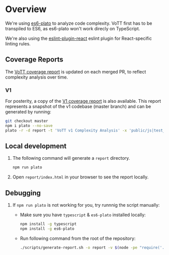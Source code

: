 # Overview

We're using [es6-plato](https://github.com/the-simian/es6-plato) to analyze code complexity. VoTT first has to be transpiled to ES6, as es6-plato won't work direcly on TypeScript.

We're also using the [eslint-plugin-react](https://github.com/yannickcr/eslint-plugin-react) eslint plugin for React-specific linting rules.

## Coverage Reports

The [VoTT coverage report](https://vottv2.z5.web.core.windows.net/) is updated on each merged PR, to reflect complexity analysis over time.

### V1

For posterity, a copy of the [V1 coverage report](https://vottv1.z5.web.core.windows.net/) is also available. This report represents a snapshot of the v1 codebase (master branch) and can be generated by running:

```bash
git checkout master
npm i plato --no-save
plato -r -d report -t 'VoTT v1 Complexity Analysis' -x 'public/js|test_|main.js' src
```

## Local development

1. The following command will generate a `report` directory.

    ```bash
    npm run plato
    ```

2. Open `report/index.html` in your browser to see the report locally.

## Debugging

1. If `npm run plato` is not working for you, try runnnig the script manually:

    * Make sure you have `typescript` & `es6-plato` installed locally:

        ```bash
        npm install -g typescript
        npm install -g es6-plato
        ```

    * Run following command from the root of the repository:

        ```bash
        ./scripts/generate-report.sh -o report -v $(node -pe "require('./package.json').version") -c $(git rev-parse --short HEAD)
        ```
